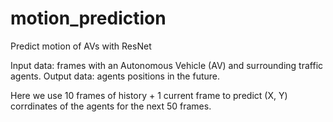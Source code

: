 # motion_prediction
Predict motion of AVs with ResNet

Input data: frames with an Autonomous Vehicle (AV) and surrounding traffic agents.
Output data: agents positions in the future.

Here we use 10 frames of history + 1 current frame to predict (X, Y) corrdinates of the agents for the next 50 frames.
